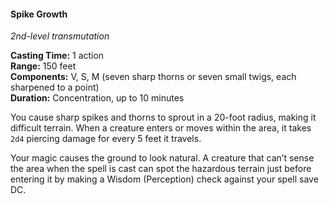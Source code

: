 #### Spike Growth
<!-- markdownlint-disable link-image-reference-definitions -->
[_metadata_:spell_name]:- "Spike Growth"
[_metadata_:spell_level]:- "2"
[_metadata_:spell_school]:- "transmutation"
[_metadata_:ritual]:- "false"
[_metadata_:casting_time_amount]:- "1"
[_metadata_:casting_time_unit]:- "action"
[_metadata_:range]:- "150 feet"
[_metadata_:target]:- "20-foot radius circle"
[_metadata_:components_verbal]:- "true"
[_metadata_:components_somatic]:- "true"
[_metadata_:components_material]:- "true"
[_metadata_:components_material_description]:- "seven sharp thorns or seven small twigs, each sharpened to a point"
[_metadata_:duration]:- "10 minutes"
[_metadata_:concentration]:- "true"
[_metadata_:damage_formula]:- "2d4"
[_metadata_:damage_type]:- "piercing"
[_metadata_:compared_to_wotc_srd_5.1]:- "mechanics_same_wording_different"
[_metadata_:compared_to_a5e_srd]:- "mechanics_same_wording_different"
<!-- markdownlint-disable-next-line no-emphasis-as-heading -->
_2nd-level transmutation_

**Casting Time:** 1 action \
**Range:** 150 feet \
**Components:** V, S, M (seven sharp thorns or seven small twigs, each sharpened to a point) \
**Duration:** Concentration, up to 10 minutes

You cause sharp spikes and thorns to sprout in a 20-foot radius, making it difficult terrain.
When a creature enters or moves within the area, it takes `2d4` piercing damage for every 5 feet it travels.

Your magic causes the ground to look natural.
A creature that can’t sense the area when the spell is cast can spot the hazardous terrain just before entering it by making a Wisdom (Perception) check against your spell save DC.
